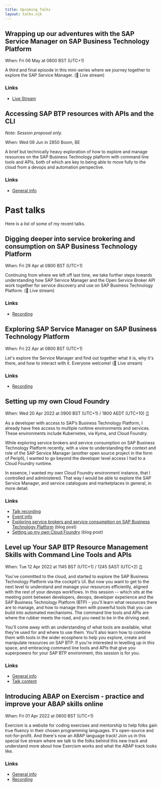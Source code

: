 ```yaml
---
title: Upcoming Talks
layout: talks.njk
---
```


## Wrapping up our adventures with the SAP Service Manager on SAP Business Technology Platform

When: Fri 06 May at 0800 BST (UTC+1)

A third and final episode in this mini-series where we journey together to explore the SAP Service Manager. (🔴 Live stream)

### Links

* [Live Stream](https://youtu.be/c0quSmzE8mc)

## Accessing SAP BTP resources with APIs and the CLI

_Note: Session proposal only._

When: Wed 09 Jun in 2850 Boom, BE

A brief but technically heavy exploration of how to explore and manage resources on the SAP Business Technology platform with command line tools and APIs, both of which are key to being able to move fully to the cloud from a devops and automation perspective.

### Links

* [General info](https://www.flexso.com/en/events/sapdeveloperday)

# Past talks

Here is a list of some of my recent talks.

## Digging deeper into service brokering and consumption on SAP Business Technology Platform

When: Fri 29 Apr at 0800 BST (UTC+1)

Continuing from where we left off last time, we take further steps towards understanding how SAP Service Manager and the Open Service Broker API work together for service discovery and use on SAP Business Technology Platform. (🔴 Live stream)

### Links

* [Recording](https://youtu.be/9OAlu1wuf78)

## Exploring SAP Service Manager on SAP Business Technology Platform

When: Fri 22 Apr at 0800 BST (UTC+1)

Let's explore the Service Manager and find out together what it is, why it's there, and how to interact with it. Everyone welcome! (🔴 Live stream)

### Links

* [Recording](https://www.youtube.com/watch?v=5_Ns0ihQPD4)

<a name="setting-up-my-own-cloud-foundry"></a>
## Setting up my own Cloud Foundry

When: Wed 20 Apr 2022 at 0900 BST (UTC+1) / 1800 AEDT (UTC+10) [⏰](https://www.timeanddate.com/worldclock/converter.html?iso=20220420T080000&p1=302&p2=240)

As a developer with access to SAP’s Business Technology Platform, I already have free access to multiple runtime environments and services. These environments include Kubernetes, via Kyma, and Cloud Foundry.

While exploring service brokers and service consumption on SAP Business Technology Platform recently, with a view to understanding the context and role of the SAP Service Manager (another open source project in the form of Peripli), I wanted to go beyond the developer level access I had to a Cloud Foundry runtime.

In essence, I wanted my own Cloud Foundry environment instance, that I controlled and administered. That way I would be able to explore the SAP Service Manager, and service catalogues and marketplaces in general, in more detail.

### Links

* [Talk recording](https://www.youtube.com/watch?v=o2NKhW2z9eg)
* [Event info](https://blogs.sap.com/2022/03/21/sitsyd-sap-tech-night-sydney-april-20th-2022/)
* [Exploring service brokers and service consumption on SAP Business Technology Platform](https://blogs.sap.com/2022/03/08/exploring-service-brokers-and-cf-on-sap-business-technology-platform/) (blog post)
* [Setting up my own Cloud Foundry](https://qmacro.org/blog/posts/2022/03/14/setting-up-my-own-cloud-foundry/) (blog post)

## Level up Your SAP BTP Resource Management Skills with Command Line Tools and APIs

When: Tue 12 Apr 2022 at 1145 BST (UTC+1) / 1245 SAST (UTC+2) [⏰](https://www.timeanddate.com/worldclock/converter.html?iso=20220412T104500&p1=302&p2=111)

You've committed to the cloud, and started to explore the SAP Business Technology Platform via the cockpit's UI. But now you want to get to the next level to understand and manage your resources efficiently, aligned with the rest of your devops workflows. In this session -- which sits at the meeting point between developers, devops, developer experience and the SAP Business Technology Platform (BTP) - you'll learn what resources there are to manage, and how to manage them with powerful tools that you can build into automated mechanisms. The command line tools and APIs are where the rubber meets the road, and you need to be in the driving seat.

You'll come away with an understanding of what tools are available, what they're used for and where to use them. You'll also learn how to combine them with tools in the wider ecosphere to help you explore, create and manipulate resources on SAP BTP. If you're interested in levelling up in this space, and embracing command line tools and APIs that give you superpowers for your SAP BTP environment, this session is for you.

### Links

* [General info](https://www.masteringsapconferences.com/3in1/agenda2022/)
* [Talk content](https://github.com/qmacro/mastering-sap-2022)


## Introducing ABAP on Exercism - practice and improve your ABAP skills online

When: Fri 01 Apr 2022 at 0800 BST (UTC+1)

Exercism is a website for coding exercises and mentorship to help folks gain true fluency in their chosen programming languages. It's open-source and not-for-profit. And there's now an ABAP language track! Join us in this special live stream where we talk to the folks behind this new track and understand more about how Exercism works and what the ABAP track looks like.

### Links

* [General info](https://twitter.com/qmacro/status/1506911556029853697)
* [Recording](https://www.youtube.com/watch?v=F2zBmjqM8xo)
